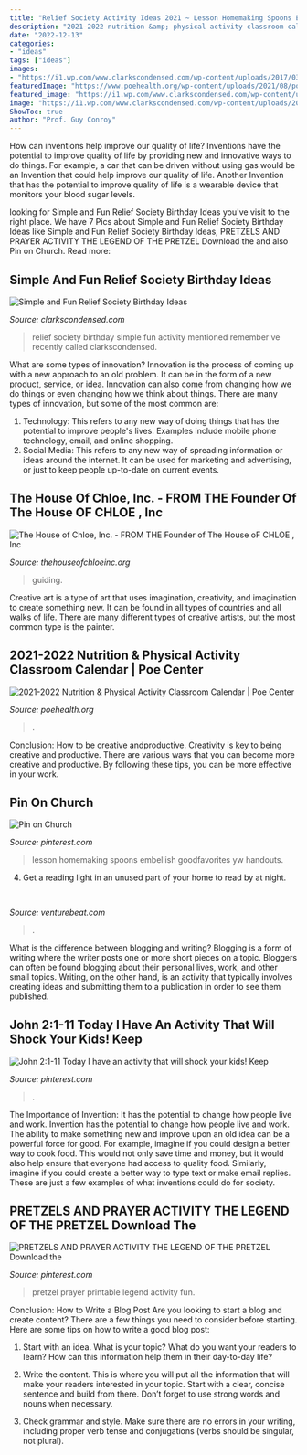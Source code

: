 ```yaml
---
title: "Relief Society Activity Ideas 2021 ~ Lesson Homemaking Spoons Embellish Goodfavorites Yw Handouts"
description: "2021-2022 nutrition &amp; physical activity classroom calendar"
date: "2022-12-13"
categories:
- "ideas"
tags: ["ideas"]
images:
- "https://i1.wp.com/www.clarkscondensed.com/wp-content/uploads/2017/03/Relief-Society-Birthday-Party-1.jpg?resize=650%2C974&amp;ssl=1"
featuredImage: "https://www.poehealth.org/wp-content/uploads/2021/08/poe-health-calendar-2021-2022-13-scaled.jpg"
featured_image: "https://i1.wp.com/www.clarkscondensed.com/wp-content/uploads/2017/03/Relief-Society-Birthday-Party-1.jpg?resize=650%2C974&amp;ssl=1"
image: "https://i1.wp.com/www.clarkscondensed.com/wp-content/uploads/2017/03/Relief-Society-Birthday-Party-1.jpg?resize=650%2C974&amp;ssl=1"
ShowToc: true
author: "Prof. Guy Conroy"
---
```



How can inventions help improve our quality of life?
Inventions have the potential to improve quality of life by providing new and innovative ways to do things. For example, a car that can be driven without using gas would be an Invention that could help improve our quality of life. Another Invention that has the potential to improve quality of life is a wearable device that monitors your blood sugar levels.

	

		
looking for Simple and Fun Relief Society Birthday Ideas you've visit to the right place. We have 7 Pics about Simple and Fun Relief Society Birthday Ideas like Simple and Fun Relief Society Birthday Ideas, PRETZELS AND PRAYER ACTIVITY THE LEGEND OF THE PRETZEL Download the and also Pin on Church. Read more:
		
    
## Simple And Fun Relief Society Birthday Ideas

<img loading=lazy src="https://i1.wp.com/www.clarkscondensed.com/wp-content/uploads/2017/03/Relief-Society-Birthday-Party-1.jpg?resize=650%2C974&amp;ssl=1" onerror="this.onerror=null;this.src='https://tse1.mm.bing.net/th?id=OIP.US-d-bbF9FxPfkPipb4xxwHaLG&amp;pid=15.1';" alt="Simple and Fun Relief Society Birthday Ideas">

_Source: clarkscondensed.com_

>relief society birthday simple fun activity mentioned remember ve recently called clarkscondensed. 

	

What are some types of innovation?
Innovation is the process of coming up with a new approach to an old problem. It can be in the form of a new product, service, or idea. Innovation can also come from changing how we do things or even changing how we think about things. There are many types of innovation, but some of the most common are: 
1) Technology: This refers to any new way of doing things that has the potential to improve people's lives. Examples include mobile phone technology, email, and online shopping. 
2) Social Media: This refers to any new way of spreading information or ideas around the internet. It can be used for marketing and advertising, or just to keep people up-to-date on current events.

    
## The House Of Chloe, Inc. - FROM THE Founder Of The House OF CHLOE , Inc

<img loading=lazy src="http://thehouseofchloeinc.org/yahoo_site_admin/assets/images/FB_IMG_1601520343674.364200816_std.jpg" onerror="this.onerror=null;this.src='https://tse4.mm.bing.net/th?id=OIP.RCQbejDKuNE26NtzJ2BOfgHaHd&amp;pid=15.1';" alt="The House of Chloe, Inc. - FROM THE Founder of The House oF CHLOE , Inc">

_Source: thehouseofchloeinc.org_

>guiding. 

	

Creative art is a type of art that uses imagination, creativity, and imagination to create something new. It can be found in all types of countries and all walks of life. There are many different types of creative artists, but the most common type is the painter.

    
## 2021-2022 Nutrition &amp; Physical Activity Classroom Calendar | Poe Center

<img loading=lazy src="https://www.poehealth.org/wp-content/uploads/2021/08/poe-health-calendar-2021-2022-13-scaled.jpg" onerror="this.onerror=null;this.src='https://tse4.mm.bing.net/th?id=OIP.tXwLyxYMIaZhSmBOBSAnEwHaLc&amp;pid=15.1';" alt="2021-2022 Nutrition &amp; Physical Activity Classroom Calendar | Poe Center">

_Source: poehealth.org_

>. 

	

Conclusion: How to be creative andproductive.
Creativity is key to being creative and productive. There are various ways that you can become more creative and productive. By following these tips, you can be more effective in your work.

    
## Pin On Church

<img loading=lazy src="http://1.bp.blogspot.com/-DYzFrqKgjeA/T0l23RNMP4I/AAAAAAAAGdQ/zqDnZUNIqX8/s1600/IMG_5222.JPG" onerror="this.onerror=null;this.src='https://tse1.mm.bing.net/th?id=OIP.hRrHVTSWPHVvgI-EsYc9DQHaE8&amp;pid=15.1';" alt="Pin on Church">

_Source: pinterest.com_

>lesson homemaking spoons embellish goodfavorites yw handouts. 

	

4. Get a reading light in an unused part of your home to read by at night.

    
## 

<img loading=lazy src="https://venturebeat.com/wp-content/uploads/2018/07/1500-js1024_bellagio4-wlogo.jpg?w=800" onerror="this.onerror=null;this.src='https://tse2.mm.bing.net/th?id=OIP.EYe9BK3Ps3xvjwsdw3zcBwHaEx&amp;pid=15.1';" alt="">

_Source: venturebeat.com_

>. 

	

What is the difference between blogging and writing?
Blogging is a form of writing where the writer posts one or more short pieces on a topic. Bloggers can often be found blogging about their personal lives, work, and other small topics. Writing, on the other hand, is an activity that typically involves creating ideas and submitting them to a publication in order to see them published.

    
## John 2:1-11 Today I Have An Activity That Will Shock Your Kids! Keep

<img loading=lazy src="https://i.pinimg.com/736x/3a/e5/fa/3ae5fad4ab23608f3922a6edcd5c55cb--water-to-wine-craft-jesus-turns-water-into-wine-craft.jpg" onerror="this.onerror=null;this.src='https://tse4.mm.bing.net/th?id=OIP.NgtZwjLVefbmTwwDbCxxYwHaLH&amp;pid=15.1';" alt="John 2:1-11 Today I have an activity that will shock your kids! Keep">

_Source: pinterest.com_

>. 

	

The Importance of Invention: It has the potential to change how people live and work.
Invention has the potential to change how people live and work. The ability to make something new and improve upon an old idea can be a powerful force for good. For example, imagine if you could design a better way to cook food. This would not only save time and money, but it would also help ensure that everyone had access to quality food. Similarly, imagine if you could create a better way to type text or make email replies. These are just a few examples of what inventions could do for society.

    
## PRETZELS AND PRAYER ACTIVITY THE LEGEND OF THE PRETZEL Download The

<img loading=lazy src="https://s-media-cache-ak0.pinimg.com/600x315/2c/5f/33/2c5f33329a3230cf95ceef2eeb729b86.jpg" onerror="this.onerror=null;this.src='https://tse4.mm.bing.net/th?id=OIP.Z5iNTH4wurRekAVLezd1AgHaD4&amp;pid=15.1';" alt="PRETZELS AND PRAYER ACTIVITY THE LEGEND OF THE PRETZEL Download the">

_Source: pinterest.com_

>pretzel prayer printable legend activity fun. 

	

Conclusion: How to Write a Blog Post
Are you looking to start a blog and create content? There are a few things you need to consider before starting. Here are some tips on how to write a good blog post:
1. Start with an idea. What is your topic? What do you want your readers to learn? How can this information help them in their day-to-day life?

2. Write the content. This is where you will put all the information that will make your readers interested in your topic. Start with a clear, concise sentence and build from there. Don’t forget to use strong words and nouns when necessary.

3. Check grammar and style. Make sure there are no errors in your writing, including proper verb tense and conjugations (verbs should be singular, not plural).


